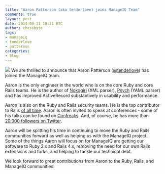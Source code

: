 ```yaml
---
title: "Aaron Patterson (aka tenderlove) joins ManageIQ Team"
comments: true
layout: post
date: 2014-09-11 10:31 UTC
author: chessbyte
tags:
- manageiq
- tenderlove
- patterson
categories:
- Blog
---
```

<img src="http://community.redhat.com/images/blog/manageiq-vertical.png"> We are thrilled to announce that Aaron Patterson ([@tenderlove](http://twitter.com/tenderlove)) has joined the ManageIQ team.

Aaron is the only engineer in the world who is on the core Ruby and core Rails teams. He is the author of [Nokogiri](http://nokogiri.org/) (XML parser), [Psych](https://github.com/tenderlove/psych) (YAML parser) and has improved ActiveRecord substantively in usability and performance.

Aaron is also on the Ruby and Rails security teams. He is the top contributor to Rails [of all time](http://contributors.rubyonrails.org/contributors). Aaron is often invited to speak at conferences - some of his talks can be found on [Confreaks](http://www.confreaks.com/presenters/21-aaron-patterson). And, of course, he has more than [20,000 followers on Twitter](https://twitter.com/tenderlove).

Aaron will be splitting his time in continuing to move the Ruby and Rails communities forward as well as helping us with the ManageIQ project. Some of the things Aaron will focus on for ManageIQ are getting our software to Ruby 2.x and Rails 4.x, removing the need for our own Rails extensions and forks, and helping to tackle our technical debt.

We look forward to great contributions from Aaron to the Ruby, Rails, and ManageIQ communities!

